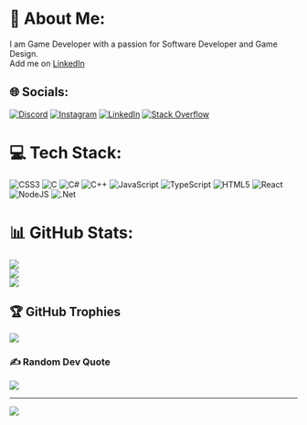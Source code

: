 # 💫 About Me:

I am Game Developer with a passion for Software Developer and Game Design. <br>Add me on
<a href="https://www.linkedin.com/in/decioraposopro">LinkedIn
</a>

## 🌐 Socials:

[![Discord](https://img.shields.io/badge/Discord-%237289DA.svg?logo=discord&logoColor=white)](htttps://discord.gg/D.Rapso) [![Instagram](https://img.shields.io/badge/Instagram-%23E4405F.svg?logo=Instagram&logoColor=white)](https://instagram.com/unfollowraposo) [![LinkedIn](https://img.shields.io/badge/LinkedIn-%230077B5.svg?logo=linkedin&logoColor=white)](https://linkedin.com/in/decioraposo) [![Stack Overflow](https://img.shields.io/badge/-Stackoverflow-FE7A16?logo=stack-overflow&logoColor=white)](https://stackoverflow.com/users/DécioRaposo)

# 💻 Tech Stack:

![CSS3](https://img.shields.io/badge/css3-%231572B6.svg?style=plastic&logo=css3&logoColor=white) ![C](https://img.shields.io/badge/c-%2300599C.svg?style=plastic&logo=c&logoColor=white) ![C#](https://img.shields.io/badge/c%23-%23239120.svg?style=plastic&logo=c-sharp&logoColor=white) ![C++](https://img.shields.io/badge/c++-%2300599C.svg?style=plastic&logo=c%2B%2B&logoColor=white) ![JavaScript](https://img.shields.io/badge/javascript-%23323330.svg?style=plastic&logo=javascript&logoColor=%23F7DF1E) ![TypeScript](https://img.shields.io/badge/typescript-%23007ACC.svg?style=plastic&logo=typescript&logoColor=white) ![HTML5](https://img.shields.io/badge/html5-%23E34F26.svg?style=plastic&logo=html5&logoColor=white) ![React](https://img.shields.io/badge/react-%2320232a.svg?style=plastic&logo=react&logoColor=%2361DAFB) ![NodeJS](https://img.shields.io/badge/node.js-6DA55F?style=plastic&logo=node.js&logoColor=white) ![.Net](https://img.shields.io/badge/.NET-5C2D91?style=plastic&logo=.net&logoColor=white)

# 📊 GitHub Stats:

![](https://github-readme-stats.vercel.app/api?username=DecioRaposo&theme=highcontrast&hide_border=false&include_all_commits=true&count_private=true)<br/>
![](https://github-readme-streak-stats.herokuapp.com/?user=DecioRaposo&theme=highcontrast&hide_border=false)<br/>
![](https://github-readme-stats.vercel.app/api/top-langs/?username=DecioRaposo&theme=highcontrast&hide_border=false&include_all_commits=true&count_private=true&layout=compact)

## 🏆 GitHub Trophies

![](https://github-profile-trophy.vercel.app/?username=DecioRaposo&theme=gruvbox&no-frame=false&no-bg=false&margin-w=4)

### ✍️ Random Dev Quote

![](https://quotes-github-readme.vercel.app/api?type=vetical&theme=gruvbox)

---

[![](https://visitcount.itsvg.in/api?id=DecioRaposo&icon=0&color=2)](https://visitcount.itsvg.in)
